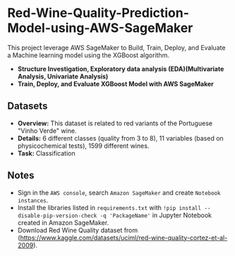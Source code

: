 # Red-Wine-Quality-Prediction-Model-using-AWS-SageMaker
This project leverage AWS SageMaker to Build, Train, Deploy, and Evaluate a Machine learning model using the XGBoost algorithm.
* **Structure Investigation, Exploratory data analysis (EDA)(Multivariate Analysis, Univariate Analysis)**
* **Train, Deploy, and Evaluate XGBoost Model with AWS SageMaker**

## Datasets
  * **Overview:** This dataset is related to red variants of the Portuguese "Vinho Verde" wine.
  * **Details:** 6 different classes (quality from 3 to 8), 11 variables (based on physicochemical tests), 1599 different wines.
  * **Task:** Classification

## Notes
- Sign in the ```AWS console```, search ```Amazon SageMaker``` and create ```Notebook instances```.
- Install the libraries listed in ```requirements.txt``` with ```!pip install --disable-pip-version-check -q 'PackageName'``` in Jupyter Notebook created in Amazon SageMaker.  
- Download Red Wine Quality dataset from (https://www.kaggle.com/datasets/uciml/red-wine-quality-cortez-et-al-2009).
